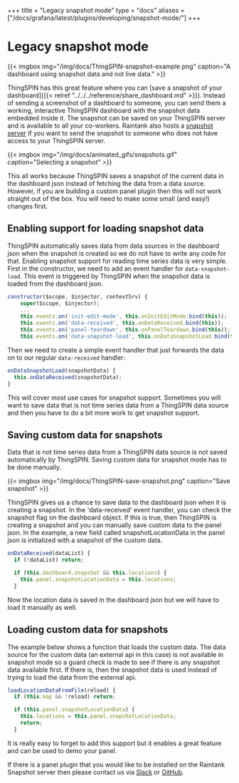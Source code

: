 +++
title = "Legacy snapshot mode"
type = "docs"
aliases = ["/docs/grafana/latest/plugins/developing/snapshot-mode/"]
+++

# Legacy snapshot mode

{{< imgbox img="/img/docs/ThingSPIN-snapshot-example.png" caption="A dashboard using snapshot data and not live data." >}}

ThingSPIN has this great feature where you can [save a snapshot of your dashboard]({{< relref "../../../reference/share_dashboard.md" >}}). Instead of sending a screenshot of a dashboard to someone, you can send them a working, interactive ThingSPIN dashboard with the snapshot data embedded inside it. The snapshot can be saved on your ThingSPIN server and is available to all your co-workers. Raintank also hosts a [snapshot server](http://snapshot.raintank.io/) if you want to send the snapshot to someone who does not have access to your ThingSPIN server.

{{< imgbox img="/img/docs/animated_gifs/snapshots.gif" caption="Selecting a snapshot" >}}

This all works because ThingSPIN saves a snapshot of the current data in the dashboard json instead of fetching the data from a data source. However, if you are building a custom panel plugin then this will not work straight out of the box. You will need to make some small (and easy!) changes first.

## Enabling support for loading snapshot data

ThingSPIN automatically saves data from data sources in the dashboard json when the snapshot is created so we do not have to write any code for that. Enabling snapshot support for reading time series data is very simple. First in the constructor, we need to add an event handler for `data-snapshot-load`. This event is triggered by ThingSPIN when the snapshot data is loaded from the dashboard json.

```javascript
constructor($scope, $injector, contextSrv) {
    super($scope, $injector);
    ...
    this.events.on('init-edit-mode', this.onInitEditMode.bind(this));
    this.events.on('data-received', this.onDataReceived.bind(this));
    this.events.on('panel-teardown', this.onPanelTeardown.bind(this));
    this.events.on('data-snapshot-load', this.onDataSnapshotLoad.bind(this));
```

Then we need to create a simple event handler that just forwards the data on to our regular `data-received` handler:

```javascript
onDataSnapshotLoad(snapshotData) {
  this.onDataReceived(snapshotData);
}
```

This will cover most use cases for snapshot support. Sometimes you will want to save data that is not time series data from a ThingSPIN data source and then you have to do a bit more work to get snapshot support.

## Saving custom data for snapshots

Data that is not time series data from a ThingSPIN data source is not saved automatically by ThingSPIN. Saving custom data for snapshot mode has to be done manually.

{{< imgbox img="/img/docs/ThingSPIN-save-snapshot.png" caption="Save snapshot" >}}

ThingSPIN gives us a chance to save data to the dashboard json when it is creating a snapshot. In the 'data-received' event handler, you can check the snapshot flag on the dashboard object. If this is true, then ThingSPIN is creating a snapshot and you can manually save custom data to the panel json. In the example, a new field called snapshotLocationData in the panel json is initialized with a snapshot of the custom data.

```javascript
onDataReceived(dataList) {
  if (!dataList) return;

  if (this.dashboard.snapshot && this.locations) {
    this.panel.snapshotLocationData = this.locations;
  }
```

Now the location data is saved in the dashboard json but we will have to load it manually as well.

## Loading custom data for snapshots

The example below shows a function that loads the custom data. The data source for the custom data (an external api in this case) is not available in snapshot mode so a guard check is made to see if there is any snapshot data available first. If there is, then the snapshot data is used instead of trying to load the data from the external api.

```javascript
loadLocationDataFromFile(reload) {
  if (this.map && !reload) return;

  if (this.panel.snapshotLocationData) {
    this.locations = this.panel.snapshotLocationData;
    return;
  }
```

It is really easy to forget to add this support but it enables a great feature and can be used to demo your panel.

If there is a panel plugin that you would like to be installed on the Raintank Snapshot server then please contact us via [Slack](https://raintank.slack.com) or [GitHub](https://github.com/grafana/grafana).

